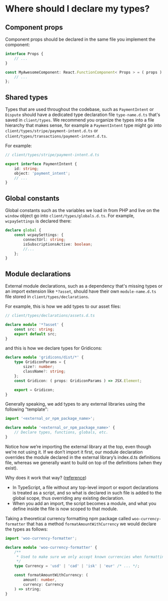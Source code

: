 # Where should I declare my types?

## Component props

Component props should be declared in the same file you implement the component:

```ts
interface Props {
	// ...
}

const MyAwesomeComponent: React.FunctionComponent< Props > = ( props ) => {
	// ...
};
```

## Shared types

Types that are used throughout the codebase, such as `PaymentIntent` or `Dispute` should have a dedicated type declaration file `type-name.d.ts` that's saved in `client/types`.
We recommend you organize the types into a file hierarchy that makes sense, for example a `PaymentIntent` type might go into `client/types/stripe/payment-intent.d.ts` or `client/types/transactions/payment-intent.d.ts`.

For example:

```ts
// client/types/stripe/payment-intent.d.ts

export interface PaymentIntent {
	id: string;
	object: 'payment_intent';
	// ...
}
```

## Global constants

Global constants such as the variables we load in from PHP and live on the `window` object go into `client/types/globals.d.ts`.
For example, `wcpaySettings` is declared there:

```ts
declare global {
	const wcpaySettings: {
		connectUrl: string;
		isSubscriptionsActive: boolean;
		//...
	};
}
```

## Module declarations

External module declarations, such as a dependency that's missing types or an import extension like `*?asset`, should have their own `module-name.d.ts` file stored in `client/types/declarations`.

For example, this is how we add types to our asset files:

```ts
// client/types/declarations/assets.d.ts

declare module '*?asset' {
	const src: string;
	export default src;
}
```

and this is how we declare types for Gridicons:

```ts
declare module 'gridicons/dist/*' {
	type GridiconParams = {
		size?: number;
		className?: string;
	};
	const Gridicon: ( props: GridiconParams ) => JSX.Element;

	export = Gridicon;
}
```

Generally speaking, we add types to any external libraries using the following "template":

```ts
import '<external_or_npm_package_name>';

declare module '<external_or_npm_package_name>' {
	// Declare types, functions, globals, etc.
}
```

Notice how we’re importing the external library at the top, even though we're not using it. If we don’t import it first, our module declaration overrides the module declared in the external library’s index.d.ts definitions file, whereas we generally want to build on top of the definitions (when they exist).

Why does it work that way? ([reference](https://www.typescriptlang.org/docs/handbook/2/modules.html#how-javascript-modules-are-defined))

-   In TypeScript, a file without any top-level import or export declarations is treated as a script, and so what is declared in such file is added to the global scope, thus overriding any existing declaration.
-   When you add an import, the script becomes a module, and what you define inside the file is now scoped to that module.

Taking a theoretical currency formatting npm package called `woo-currency-formatter` that has a method `formatAmountWithCurrency` we would declare the types as follows:

```ts
import 'woo-currency-formatter';

declare module 'woo-currency-formatter' {
	/**
	 * Used to make sure we only accept known currencies when formatting amounts.
	 */
	type Currency = 'usd' | 'cad' | 'isk' | 'eur' /* ... */;

	const formatAmountWithCurrency: (
		amount: number,
		currency: Currency
	) => string;
}
```

